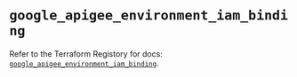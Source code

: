 # `google_apigee_environment_iam_binding`

Refer to the Terraform Registory for docs: [`google_apigee_environment_iam_binding`](https://registry.terraform.io/providers/hashicorp/google/4.75.0/docs/resources/apigee_environment_iam_binding).

